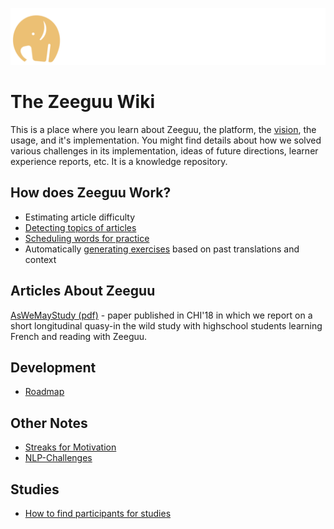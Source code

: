 
![](uploads/orange-elephant-left.png)

# The Zeeguu Wiki


This is a place where you learn about Zeeguu, the platform, the [vision](vision.md), the usage, and it's implementation. You might find details about how we solved various challenges in its implementation, ideas of future directions, learner experience reports, etc. It is a knowledge repository. 
## How does Zeeguu Work?

- Estimating article difficulty
- [Detecting topics of articles](./topic-detection)
- [Scheduling words for practice](./word-scheduling.md)
- Automatically [generating exercises](./generating-exercises) based on past translations and context

## Articles About Zeeguu

[AsWeMayStudy (pdf)](uploads/!AsWeMayStudy--Preprint.pdf) - paper published in CHI'18 in which we report on a short longitudinal quasy-in the wild study with highschool students learning French and reading with Zeeguu.

## Development

- [Roadmap](roadmap.md)


## Other Notes

- [Streaks for Motivation](streaks-for-motivation.md)
- [NLP-Challenges](NLP-Challenges.md)

## Studies

- [How to find participants for studies](./finding-participants.md) 



